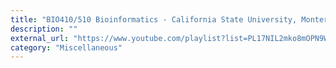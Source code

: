 ```yaml
---
title: "BIO410/510 Bioinformatics - California State University, Monterey Bay"
description: ""
external_url: "https://www.youtube.com/playlist?list=PL17NIL2mko8mOPN9W0e4LOjJ2Dkome7ZH"
category: "Miscellaneous"
---
```

